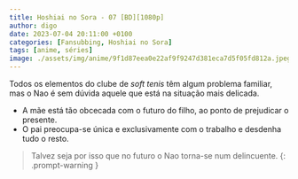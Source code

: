```yaml
---
title: Hoshiai no Sora - 07 [BD][1080p]
author: digo
date: 2023-07-04 20:11:00 +0100
categories: [Fansubbing, Hoshiai no Sora] 
tags: [anime, séries]
image: ./assets/img/anime/9f1d87eea0e22af9f9247d381eca7d5f05fd812a.jpeg
---
```


Todos os elementos do clube de *soft tenis* têm algum problema familiar, mas o Nao é sem dúvida aquele que está na situação mais delicada.

- A mãe está tão obcecada com o futuro do filho, ao ponto de prejudicar o presente.
- O pai preocupa-se única e exclusivamente com o trabalho e desdenha tudo o resto.

> Talvez seja por isso que no futuro o Nao torna-se num delincuente. 
{: .prompt-warning }